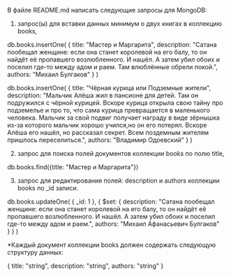 В файле README.md написать следующие запросы для MongoDB:

1) запрос(ы) для вставки данных минимум о двух книгах в коллекцию books,

db.books.insertOne(
    {
       title: "Мастер и Маргарита",
       description: "Сатана пообещал женщине: если она станет королевой на его балу, то он найдёт её пропавшего возлюбленного. И нашёл. А затем убил обоих и поселил где-то между адом и раем. Там влюблённые обрели покой.",
       authors: "Михаил Булгаков" 
    }
)

db.books.insertOne(
    {
       title: "Чёрная курица или Подземные жители",
       description: "Мальчик Алёша жил в пансионе для детей. Там он подружился с чёрной курицей. Вскоре курица открыла свою тайну про подземелье и про то, что сама курица превращается в маленького человека. Мальчик за свой подвиг получает награду в виде зёрнышка из-за которого мальчик хорошо учился,но он его потерял. Вскоре Алёша его нашёл, но рассказал секрет. Всем поздемным жителям пришлось переселиться.",
       authors: "Владимир Одоевский" 
    }
)


2) запрос для поиска полей документов коллекции books по полю title,

db.books.find({title: "Мастер и Маргарита"})

3) запрос для редактирования полей: description и authors коллекции books по _id записи.

db.books.updateOne(
    {
        _id: 1
    },
    { 
        $set: {
            description: "Сатана пообещал женщине: если она станет королевой на его балу, то он найдёт её пропавшего возлюбленного. И нашёл. А затем убил обоих и поселил где-то между адом и раем.",
            authors: "Михаил Афанасьевич Булгаков"   
        }
    }
)


*Каждый документ коллекции books должен содержать следующую структуру данных:

{
  title: "string",
  description: "string",
  authors: "string"
}
